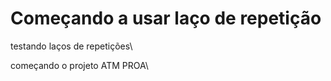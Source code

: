 
# Começando a usar laço de repetição
testando laços de repetições\

começando o projeto ATM PROA\

